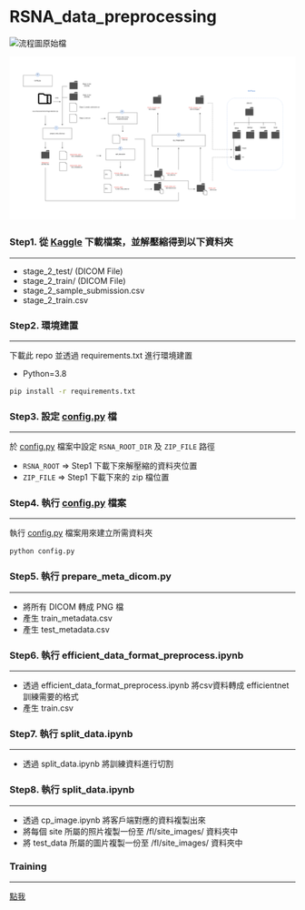 # RSNA_data_preprocessing

![流程圖原始檔](https://viewer.diagrams.net/?tags=%7B%7D&highlight=000000&edit=_blank&layers=1&nav=1&title=rsna_data_preprocess.drawio#R7V1tb6O4Fv41lXY%2FBGHM68dOO5270s7ekUa6d3e%2FVDQhKRoCXKCddn%2F9tQkmYDvBUOyQhI40TRx6IOc85%2Fi82b6Bd9u3L5mfPn9NVkF0Y%2Birtxt4f2MYhq6b6Bceed%2BNAGDYu5FNFq6qsf3A9%2FCfoBrUq9GXcBXkrQuLJImKMG0PLpM4DpZFa8zPsuRn%2B7J1ErXvmvqbgBn4vvQjdvS%2F4ap43o26lr4f%2F1cQbp7JnYFefbL1ycXVQP7sr5KfjSH4%2BQbeZUlS7F5t3%2B6CCHOP8GX3dw8HPq0fLAviQuQPvN9%2Fxs7D65f47ut29dvff%2Ft%2F6ptFReXVj16qL1w9bPFOOICeO8Uvw23Jqk%2FPxTZCbwF6%2BRpkRYh4dRuFmxiNFUnaGP3dfwqib0keFmGCP31KiiLZogsi%2FMEnf%2FljkyUv8eouiZKsvBdclz%2FokvJmt3m6E6mORnzyZh2%2BBStyCXr%2FXBQYC7f4mxsPy1WsayFCwzqMV0GmLdEdjYeVX%2FjoFx7P0e8APWL5emGY6dviNYkwIx4MBNYHjJAgW%2FwTpgtguFoab1hGE66hLxq8NYYqxn8Jkm1QZO%2FoEvIpsDVr90e1Iri79z%2F3qLIrpDw3AEXG%2FArHm5r2XtToRSXtHpI3BST%2FIyiWzxX%2F0ySMiyD7%2FIq4kFfyryGNL1j5%2BTMWTPmmAZK8yJIfARFynMQYROswihpyt3T8j0CjgZllgG8qAio%2BFpOXIgpjdHdiHUooVZfUxAnEt28bbMa0ZL0OlwHCTrwM0iLXdphAF44ABcN0KSi4OoMECFkkQFlIsGYkTAQJwDgxFOxuKPx8Dovge%2Bov8fufiEmUjCkGPvl5uNRWyfJlizklhWs2h2scUyqNa845cs3QT8w1l8M1OyqwSUjwd26wz%2F7fS0I%2BWOSlj4imex3o6VupiuRz9GqDf38vkGvwaDwWmR%2FGhOpTRj7%2B5f63u39%2F%2FZX9gIyUbgB%2BBjJMSRMxvehp2qohxuDQxmobrlb4Np94iCndpdqyjgELW2AyAjokFykBhqcAGEFezLjogwve1KQaGCQm5CBjFb4OBIZOWL8fjIJ1cRg7ub9No%2BAxf3nahnmOfA9tmb82EFI%2BijSAlM92cni47BxssfDwHBYchjRw8ELZJjhE5SxnFqJA0jYj140dQz85dmBv7FSGumlIupECDiBlNMhleewvUHSW%2BcvMj0M%2FWjwH2yTLnhESF6ugQJEPNlj%2FhOmpsTiRic7T22aM5%2F4ApVAUyMsE8eoWpzYxGyMfzUHLtizaXArewuJP%2FBqp3e7dX9V1%2BPX9W%2BOy%2B%2FcuzgarVrqU5WuDcRYnmiBjWRD5RfjaTrLymFnd4RvOOTTyaZxwxmoTyZOXbBlUf9dMi3aTMinhFn62CQqGFJKB%2F964rMyL5L0eGloUYHY09%2FCpOfsBRPHyOyPZmzQLMEge0TP6j6twmWy19F3UW27DtCNCHkHXAWT4b%2FHU3dMMjldLg2I8jRdIuvTT%2BKlrLzKztPuoU9wV1V6WlCzt5dxJifYKJJca6Khm2TOGhqM5Y2GD0XeG1AFsjCY8XirjkoXHMJxWRnHZ7a3wIVqShWfwsg0XbZdZBwUO1T0OKcOUYpc5d6rUTqpdNnjpBgodc9VMQtUMQKMtbcj6cEprZkTwo2YluXmBZS3w%2FYUw8O0n2%2B6ZiOi64dN%2BoOydwE0TaZYsyx6L2rt%2F4mQNRJIJUpgznNAvt6WQv%2F3xBf2PFCv4dTTSPUoJczoGK5hNe3%2FQhox6q647GLz04EV7AqwnN9gT4JCS5Alw7qTEExDI2J28%2FK871KRpspOmyuK%2FwUtKTZ1pzqmZxssUjTuZMlO6Qtej9jR22cRdy2b3xMjzQqbsbhBCeerHXEID%2FqRUlUW%2B0xV89zQLDlHyt1iR4qc8Hfae8Hj3MAzrm8Nl5bNMDmNpziXQg81YEHqsl6O0BGocbseabctsWyZoW4K8mE2LgGlxTm1a4NUlUqHT9hwNUuPrGzxBjyZkaS5FS3IanKTbZJSPA5wnDJEQS4v8uE6yrV88skkTXGbOkmWQ51qYvsdPB1WdQpXqCrOpMwUQj9PbpLrCDAUi1MtSQNN2NM%2FW9z9mW42GlqW66NpyMhtdt7UUpDlgv0L0BYAIWsxcaumaDgeacoehZnqa66k15hIXXeRpFO4M%2BbSNNPTYhOQEjLR5dV6SifQLwWn%2FQzuuQ410B11PkpHuuK2rwEh7AiDCi67Tg9io1tH7T%2BRyQlHcCTLotc6Gw%2BqXp7JECwUKOCNnm4%2BLp5uZp8oxwyvJMZcJgzkDNK0MUGu9plga6FIzPx%2B1H8TZgS1LzNph3p4T0jJBHi%2BXcNjH6eqHJCsbyFoGvK5hv8rhPFc2WGwDbL1Ipa8jZDEBDENqJN%2FHYlvrvdZuNJLcnX6NGefeX8vK06RVVT40RpMdLxRV7KpCD2igbSFNk7WRlmlrkJMxJ5eOHwsKNJcq8VddYY5W7Nsbr1M5sGbXWs4JOWmHPOFB69gF3efaE15Ho5RDz7Dh86x95HX0uG%2BrqEQ3O8wfN2B1Cac1HQBD4%2BUGOckLaU6zyWuVG0kT8HJnSzRRe9Fyb3sBwOSInTeNyZO6gnLLUdZNxOcFtlP7XnW5a5jPC7xOUpJ9Xnt4evaorD7uCRv63sVtWjqTI1l5bq9ASDCvqepeU3Uce71yz4aruQ6nDCbPfRdYMqsi9OnBLqJCBpO4YfvFkT%2FBqyoCUxI7LQGLM1F2Wsgg0XWk0%2FOTl8GcaHhz%2BugSWcRqb5CPlFvmCFNthImltsBSW9w4n%2BIb534OMEe0aybQALWzAdug6x2YdqWFG%2B7oSxz32055yE1tFmgcD94cK9HgN9%2BCLETfDDs4Zxy8QNPRgIPJ7X4A5R5oruXtfyxnWFwDHUTIoUl7sNGKolOkJcc57ryluDxHfkBuwzXowJeb31DZkuPy%2BkymXeJoNHnTaQSXlyU0Ffqlrvo9yMdiJwA0OyE4OTvlr4a7NDd%2F9vDPzMOfnXsJxszwaGMGrNNXkHhJC7mTw4CufLYVQzdYH0VlK4En4KPIb1GxWL5wdryyoeIWFd6asona6NPPkHObxblNkbjNgqwwn7ssOuZJu7dVa8%2BRnLy%2B2gny8KKHD2uBcaktFr2Fvminv9jzD5U2WDgCOSo5DRYV4yaSowQNz%2BGdz3PxBotOUpITj85wj%2B2orMZosIDcBgve%2BgtpTpsjkCWa87ID87KOuEGslGPBiW9U5mAdgX4bFUnDHpwj2mS3rQzLSLXpwq6zpybkjZ8%2BGJq7As4xICqjoTkQGtmQmdMKhDzZB1acg0cMTcaNHbpfkIBzPdYxCOydTAUrMIHOm%2FrGRMy0lmA6zEJXc%2Bg2JRxSik84AToviTtyDDwx%2BTGnT5qmOVB%2BDCkoSbc5D121FkvWbTaaXqaP4dbfBGSLJwosqvdyshBnSK3%2ByGYztdFVc6CbzobZgNWrKArT%2FJD70WCTn6e7KHYdvmHW0mH0yg%2Fc9ZJxi9An9tINntbjcBq4Nn0gk2FyjmbgNWPLSmcAnXVXOAbsvBhtWo5mU6vRXE4FWSmjOSdvw%2FNntK7ZRtuAA44DrpbRrDtlnjujbQ9okDLSNpv9V8zoq3N9gAvozWmtgSspUVTaRUq263rkVNvzOrL7JZ5P425AtI0qCBgzobRICHqe4HkBZsIGkA5ryLZdfc0Eh5RBkRopQuLcyTEo6cuIkK7vjFB7vyNGPZcP3NyeJQU8itRo8GAeumr5kAwPoxc8Ove7i9Hz7NZUWeTtX9WV5Zv9eqryXeeedzv2HvkG5HmnAj5m62bTHWib2GNj63bTscHHPLQFjJ7PRv2FLLhe3TmHHEANPecQkyLb%2F9ezHfVAvRE1utsscljh3AEi4dhix2aOBoFs%2Bkxp%2BwdQcJ7gpbUtlMnvfG5cOKPGheZip8VOfv1aGIQkfX4dDP1NGFOwBKT22TqcWWmAbswtjaeZ0CyPDrkBOSrsdBPavGx3ntAufkLDnXgDJ7J5FjMs1hGfwCx2dWlmx7U1h%2BritgeWozi06nMXR2%2FFYR%2B7Wq4hNzcjcojq7OdI8HM8p53UAbwN7pV6OaQoNkNBNRSMdnnSsDhrGNVCQaDAMENBilVw6IrS6cEgkL6fwSABDEAnejgdLHRtzyHSHrMLBHLkOhUvqbIoYSK9KJ7TbsI0ILtNJ293dHlBQufRjOIyLTI%2FztflJ1clVKAbjN0%2BvVznFOap7DbTEjkBy92VwxTX8ihBQrg%2BFSctIUcUHNa5a0UqzuZ3qoNoL1UMHmAOGCSn2p3M0HL3wTuuWmXKUl4emsniXm9e1rM8uoUTsA0SigHTdZagcsBc6Gr6MdDCObhTMVr67Sh17kuhPXoTFrIQs2%2F6niYELYqQ7LUk3O3frkdw0BgqOOp0cYaQdMHNRZETpT%2BphBdvqiayUGR8%2B52XeHE6bDmaN%2FD8EEaNObSka%2FJc05qIJnPcKMWaPHovRA2Fo7tOTESz3e5tYYQVm4nBoeAy3b5tEexDkzvJ7YoQOd7wkrHCCLjeT3QErAh6cx%2FHCnnoQ8%2FGQVf1bJLR1W891Nn7FK6rmXRv01A4cWgBipZsn8Lqt8XDuYsP6MxiNqZMIR6Sd5KSLr1ry6aw%2BfIzFt51ZVSAbo5nOrnElAvwusJpZDtRzDuaADnElAtwvDLygdPCrqKa7Dk6s9PRqcuYtkDQs2cEOMCqhmw4YmA2BHM%2B39qfxQMkcQ67jNdS12mbKQjutj90sDMejy1eEqJdwyuLdQ31ATLWepmCa72cwLcDnX2CP%2F7zECHpjLGwq1PFxVU3C9BXrA7TqJN5pQytTzfWPab1UiQVh%2FtYj1E0nu4Qq3c%2FbODRVXkOHbDZ7OgyidfhRkvfj6i%2Boj1YHXpjUJvlFwBefZWaTVjJ1o4NnumsC3NeOykiz4LeSZEzG420kSJ6myXYmOz9EpyN%2FpqsAnzF%2FwE%3D)

![流程圖](https://github.com/MingChin-Kao/RSNA_data_preprocessing/blob/main/images/flow_chart.png)

### Step1. 從 [Kaggle](https://www.kaggle.com/competitions/rsna-intracranial-hemorrhage-detection/overview) 下載檔案，並解壓縮得到以下資料夾

---

- stage_2_test/ (DICOM File)
- stage_2_train/ (DICOM File)
- stage_2_sample_submission.csv
- stage_2_train.csv

### Step2. 環境建置

---

下載此 repo 並透過 requirements.txt 進行環境建置

- Python=3.8

```bash
pip install -r requirements.txt
```

### Step3. 設定 [config.py](http://config.py) 檔

---

於 [config.py](http://config.py) 檔案中設定 `RSNA_ROOT_DIR` 及 `ZIP_FILE` 路徑

- `RSNA_ROOT` ⇒ Step1 下載下來解壓縮的資料夾位置
- `ZIP_FILE` ⇒ Step1 下載下來的 zip 檔位置

### Step4. 執行 [config.py](http://config.py) 檔案

---

執行 [config.py](http://config.py) 檔案用來建立所需資料夾

```bash
python config.py
```

### Step5. 執行 prepare_meta_dicom.py

---

- 將所有 DICOM 轉成 PNG 檔
- 產生 train_metadata.csv
- 產生 test_metadata.csv

### Step6. 執行 efficient_data_format_preprocess.ipynb

---

- 透過 efficient_data_format_preprocess.ipynb 將csv資料轉成 efficientnet 訓練需要的格式
- 產生 train.csv

### Step7. 執行 split_data.ipynb

---

- 透過 split_data.ipynb 將訓練資料進行切割

### Step8. 執行 split_data.ipynb

---

- 透過 cp_image.ipynb 將客戶端對應的資料複製出來
- 將每個 site 所屬的照片複製一份至 /fl/site_images/ 資料夾中
- 將 test_data 所屬的圖片複製一份至 /fl/site_images/ 資料夾中

### Training

---

[點我](https://www.kaggle.com/code/taindow/pytorch-efficientnet-b0-benchmark/notebook?scriptVersionId=21235680)
